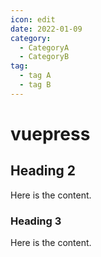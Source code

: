```yaml
---
icon: edit
date: 2022-01-09
category:
  - CategoryA
  - CategoryB
tag:
  - tag A  
  - tag B
---
```


# vuepress

## Heading 2

Here is the content.

### Heading 3

Here is the content.
